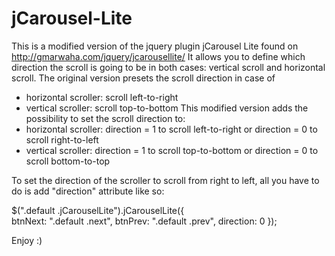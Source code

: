 jCarousel-Lite
==============

This is a modified version of the jquery plugin jCarousel Lite found on http://gmarwaha.com/jquery/jcarousellite/
It allows you to define which direction the scroll is going to be in both cases: vertical scroll and horizontal scroll.
The original version presets the scroll direction in case of 
  - horizontal scroller: scroll left-to-right
  - vertical scroller: scroll top-to-bottom
This modified version adds the possibility to set the scroll direction to:
  - horizontal scroller: direction = 1 to scroll left-to-right or direction = 0 to scroll right-to-left
  - vertical scroller: direction = 1 to scroll top-to-bottom or direction = 0 to scroll bottom-to-top

To set the direction of the scroller to scroll from right to left, all you have to do is add 
"direction" attribute like so:

  $(".default .jCarouselLite").jCarouselLite({  
      btnNext: ".default .next",
      btnPrev: ".default .prev",
      direction: 0
  });

Enjoy :)
